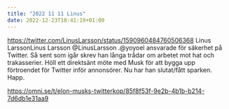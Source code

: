 ```yaml
---
title: "2022 11 11 Linus"
date: 2022-12-23T18:41:19+01:00
---
```


https://twitter.com/LinusLarsson/status/1590960484760506368
Linus LarssonLinus Larsson @LinusLarsson
.@yoyoel ansvarade för säkerhet på Twitter. Så sent som igår skrev han långa trådar om arbetet mot hat och trakasserier. Höll ett direktsänt möte med Musk för att bygga upp förtroendet för Twitter inför annonsörer. Nu har han slutat/fått sparken. Happ.

https://omni.se/t/elon-musks-twitterkop/85f8f53f-9e2b-4b1b-b214-7d6db1e31aa9
